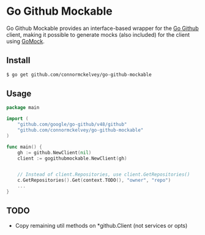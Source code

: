 # Go Github Mockable

Go Github Mockable provides an interface-based wrapper for the [Go Github](https://github.com/google/go-github) client, making it possible to generate mocks (also included) for the client using [GoMock](https://github.com/golang/mock). 

## Install

```bash
$ go get github.com/connormckelvey/go-github-mockable
```

## Usage

```go
package main

import (
    "github.com/google/go-github/v48/github"
    "github.com/connormckelvey/go-github-mockable"
)

func main() {
    gh := github.NewClient(nil)
    client := gogithubmockable.NewClient(gh)


    // Instead of client.Repositories, use client.GetRepositories()
    c.GetRepositories().Get(context.TODO(), "owner", "repo")
    ...
}
```

## TODO

- Copy remaining util methods on *github.Client (not services or opts)
